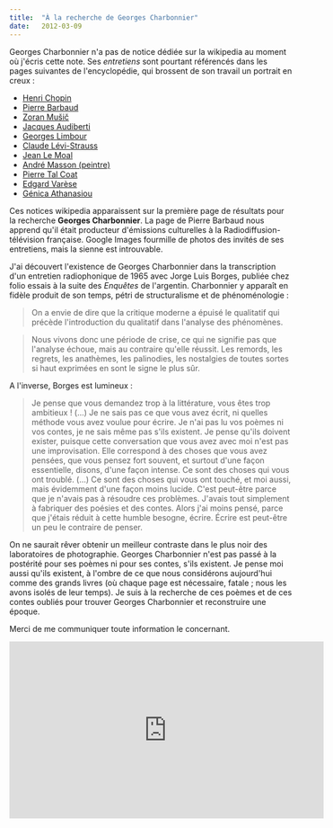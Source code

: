 ```yaml
---
title:  "À la recherche de Georges Charbonnier"
date:   2012-03-09
---
```

Georges Charbonnier n'a pas de notice dédiée sur la wikipedia au
moment où j'écris cette note. Ses *entretiens* sont pourtant
référencés dans les pages suivantes de l'encyclopédie, qui brossent
de son travail un portrait en creux&nbsp;:

- [Henri Chopin](http://fr.wikipedia.org/wiki/Henri_Chopin)
- [Pierre Barbaud](http://fr.wikipedia.org/wiki/Pierre_Barbaud)
- [Zoran Mušič](http://fr.wikipedia.org/wiki/Zoran_Mu%C5%A1i%C4%8D)
- [Jacques Audiberti](http://fr.wikipedia.org/wiki/Jacques_Audiberti)
- [Georges Limbour](http://fr.wikipedia.org/wiki/Georges_Limbour)
- [Claude Lévi-Strauss](http://fr.wikipedia.org/wiki/Claude_L%C3%A9vi-Strauss)
- [Jean Le Moal](http://fr.wikipedia.org/wiki/Jean_Le_Moal)
- [André Masson (peintre)](http://fr.wikipedia.org/wiki/Andr%C3%A9_Masson_%28peintre%29)
- [Pierre Tal Coat]("http://fr.wikipedia.org/wiki/Pierre_Tal_Coat") 
- [Edgard Varèse]("http://fr.wikipedia.org/wiki/Edgard_Var%C3%A8se") 
- [Génica Athanasiou]("http://fr.wikipedia.org/wiki/G%C3%A9nica_Athanasiou") 

Ces notices wikipedia apparaissent sur la première page de résultats
pour la recherche **Georges Charbonnier**. La page de Pierre Barbaud
nous apprend qu'il était producteur d'émissions culturelles à la
Radiodiffusion-télévision française. Google Images fourmille de photos
des invités de ses entretiens, mais la sienne est introuvable.

J'ai découvert l'existence de Georges Charbonnier dans la
transcription d'un entretien radiophonique de 1965 avec Jorge Luis
Borges, publiée chez folio essais à la suite des *Enquêtes* de
l'argentin. Charbonnier y apparaît en fidèle produit de son temps,
pétri de structuralisme et de phénoménologie :

> On a envie de dire que la critique moderne a épuisé le qualitatif
  qui précède l'introduction du qualitatif dans l'analyse des
  phénomènes.
 
> Nous vivons donc une période de crise, ce qui ne signifie pas que
  l'analyse échoue, mais au contraire qu'elle réussit. Les remords,
  les regrets, les anathèmes, les palinodies, les nostalgies de toutes
  sortes si haut exprimées en sont le signe le plus sûr.
 
A l'inverse, Borges est lumineux&nbsp;:

> Je pense que vous demandez trop à la littérature, vous êtes trop
  ambitieux ! (...) Je ne sais pas ce que vous avez écrit, ni
  quelles méthode vous avez voulue pour écrire. Je n'ai pas lu vos
  poèmes ni vos contes, je ne sais même pas s'ils existent. Je pense
  qu'ils doivent exister, puisque cette conversation que vous avez
  avec moi n'est pas une improvisation. Elle correspond à des choses
  que vous avez pensées, que vous pensez fort souvent, et surtout
  d'une façon essentielle, disons, d'une façon intense. Ce sont des
  choses qui vous ont troublé. (...) Ce sont des choses qui vous
  ont touché, et moi aussi, mais évidemment d'une façon moins
  lucide. C'est peut-être parce que je n'avais pas à résoudre ces
  problèmes. J'avais tout simplement à fabriquer des poésies et des
  contes. Alors j'ai moins pensé, parce que j'étais réduit à cette
  humble besogne, écrire. Écrire est peut-être un peu le contraire de
  penser.

 
On ne saurait rêver obtenir un meilleur contraste dans le plus noir
des laboratoires de photographie. Georges Charbonnier n'est pas passé
à la postérité pour ses poèmes ni pour ses contes, s'ils existent. Je
pense moi aussi qu'ils existent, à l'ombre de ce que nous considérons
aujourd'hui comme des grands livres (où chaque page est nécessaire,
fatale ; nous les avons isolés de leur temps). Je suis à la recherche
de ces poèmes et de ces contes oubliés pour trouver Georges
Charbonnier et reconstruire une époque.

Merci de me communiquer toute information le concernant.

<iframe frameborder="0" height="315" src="https://www.youtube.com/embed/LsdZhNisiuk" width="560"></iframe>